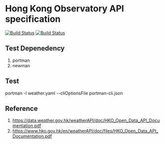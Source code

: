 # Hong Kong Observatory API specification

[![Build Status](https://dev.azure.com/openapihk/Hong%20Kong%20Observatory/_apis/build/status%2Fopenapihk.hong_kong_observatory?branchName=main&label=API%20is%20live&stage=api_live)](https://dev.azure.com/openapihk/Hong%20Kong%20Observatory/_build/latest?definitionId=1&branchName=main)
[![Build Status](https://dev.azure.com/openapihk/Hong%20Kong%20Observatory/_apis/build/status%2Fopenapihk.hong_kong_observatory?branchName=main&label=Schema%20is%20valid&stage=schema_validation)](https://dev.azure.com/openapihk/Hong%20Kong%20Observatory/_build/latest?definitionId=1&branchName=main)

## Test Depenedency
1. portman
2. newman

## Test
portman -l weather.yaml  --cliOptionsFile portman-cli.json

## Reference
1. https://data.weather.gov.hk/weatherAPI/doc/HKO_Open_Data_API_Documentation.pdf
2. https://www.hko.gov.hk/en/weatherAPI/doc/files/HKO_Open_Data_API_Documentation.pdf

